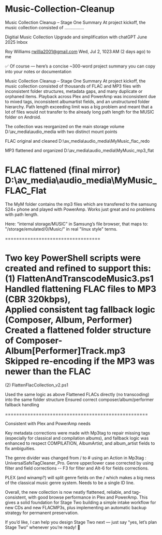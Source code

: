 # Music-Collection-Cleanup
Music Collection Cleanup – Stage One Summary At project kickoff, the music collection consisted of ................

Digitial Music Collection Upgrade and simplification with chatGPT June 2025
Inbox

Roy Williams rwillia2001@gmail.com
Wed, Jul 2, 1023 AM (2 days ago)
to me

✅ Of course — here’s a concise ~300-word project summary you can copy into your notes or documentation

Music Collection Cleanup – Stage One Summary
At project kickoff, the music collection consisted of thousands of FLAC and MP3 files with inconsistent folder structures, metadata gaps, and many duplicate or orphaned items. Playback across Plex and PowerAmp was inconsistent due to mixed tags, inconsistent albumartist fields, and an unstructured folder hierarchy. Path length exceeding limit was a big problem and meant that a lot of files would not transfer to the already long path length for the MUSIC folder on Android.

The collection was reorganized on the main storage volume D:\av_media\audio_media with two distinct mount points

FLAC original and cleaned
D:\av_media\audio_media\MyMusic_flac_redo

MP3 flattened and organized
D:\av_media\audio_media\MyMusic_mp3_flat

FLAC flattened (final mirror)
D:\av_media\audio_media\MyMusic_FLAC_Flat
==================================

The MyM folder contains the mp3 files which are transfered to the samsung S24+ phone and played with PowerAmp. Works just great and no problems with path length.

Here:  “internal storage/MUSIC” in Samsung’s file browser, that maps to: "/storage/emulated/0/Music/" in real "linux style" terms.

==================================

Two key PowerShell scripts were created and refined to support this:   
(1) FlattenAndTranscodeMusic3.ps1 
Handled flattening FLAC files to MP3 (CBR 320kbps),  
Applied consistent tag fallback logic (Composer, Album, Performer)
Created a flattened folder structure of
Composer-Album[Performer]Track.mp3
Skipped re-encoding if the MP3 was newer than the FLAC
==============================================
(2) FlattenFlacCollection_v2.ps1

Used the same logic as above
Flattened FLACs directly (no transcoding) into the same folder structure
Ensured correct composer/album/performer fallback handling

===================================================

Consistent with Plex and PowerAmp needs

Key metadata corrections were made with Mp3tag to repair missing tags (especially for classical and compilation albums), and fallback logic was enhanced to respect COMPILATION, AlbumArtist, and album_artist fields to fix ambiguities. 

The genre divider was changed from / to # using an Action in Mp3tag :  UniversalSafeTagCleaner_Pro. 
Genre upper/lower case corrected by using filter and field corrections -- F3 for filter and Alt-6 for fields corrections.

PLEX (and winamp?) will split genre fields on the / which makes a big mess of the classical music genre system. Needs to be a single ID line.

Overall, the new collection is now neatly flattened, reliable, and tag-consistent, with good browse performance in Plex and PowerAmp. This gives a solid foundation for Stage Two building a simple intake workflow for new CDs and new FLACMP3s, plus implementing an automatic backup strategy for permanent preservation.

If you’d like, I can help you design Stage Two next — just say “yes, let’s plan Stage Two” whenever you’re ready! 🚀

